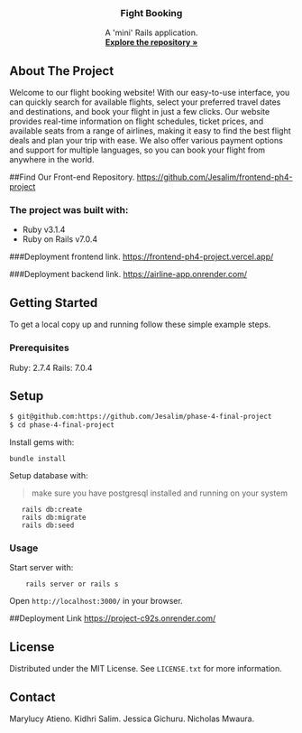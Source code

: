 <br />
<div align="center">
  <h3 align="center">Fight Booking</h3>
  <p align="center">
    A 'mini' Rails application.
    <br />
    <a href="https://github.com/Jesalim/phase-4-final-project"><strong>Explore the repository »</strong></a>
    <br />
  </p>
</div>

## About The Project

Welcome to our flight booking website! With our easy-to-use interface, you can quickly search for available flights, select your preferred travel dates and destinations, and book your flight in just a few clicks. Our website provides real-time information on flight schedules, ticket prices, and available seats from a range of airlines, making it easy to find the best flight deals and plan your trip with ease. We also offer various payment options and support for multiple languages, so you can book your flight from anywhere in the world.


##Find Our Front-end Repository.
https://github.com/Jesalim/frontend-ph4-project

 ### The project was built with:
 * Ruby v3.1.4
 * Ruby on Rails v7.0.4

###Deployment frontend link.
https://frontend-ph4-project.vercel.app/


###Deployment backend link.
https://airline-app.onrender.com/

<!-- GETTING STARTED -->
## Getting Started
To get a local copy up and running follow these simple example steps.

### Prerequisites
Ruby: 2.7.4 
Rails: 7.0.4

## Setup
~~~bash
$ git@github.com:https://github.com/Jesalim/phase-4-final-project
$ cd phase-4-final-project
~~~

Install gems with:
```
bundle install
```
Setup database with:
> make sure you have postgresql installed and running on your system
```
   rails db:create
   rails db:migrate
   rails db:seed
```
### Usage
Start server with:
```
    rails server or rails s
```
Open `http://localhost:3000/` in your browser.

##Deployment Link
https://project-c92s.onrender.com/

## License

Distributed under the MIT License. See `LICENSE.txt` for more information.

<!-- CONTACT -->
## Contact
Marylucy Atieno. 
Kidhri Salim.
Jessica Gichuru.
Nicholas Mwaura.

